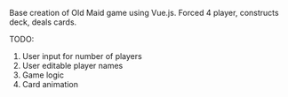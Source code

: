 
Base creation of Old Maid game using Vue.js.  Forced 4 player, constructs deck, deals cards.

TODO:

1. User input for number of players
2. User editable player names
3. Game logic
4. Card animation
